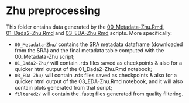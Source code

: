 # Zhu preprocessing

This folder ontains data generated by the [00_Metadata-Zhu.Rmd](../../../scripts/analysis-individual/Zhu-2019/00_Metadata-Zhu.Rmd), [01_Dada2-Zhu.Rmd](../../../scripts/analysis-individual/Zhu-2019/01_Dada2-Zhu.Rmd) and [03_EDA-Zhu.Rmd](../../../scripts/analysis-individual/Zhu-2019/03_EDA-Zhu.Rmd) scripts.  More specifically:
- `00_Metadata-Zhu/` contains the SRA metadata dataframe (downloaded from the SRA) and the final metadata table computed with the 00_Metadata-Zhu script;
- `01_Dada2-Zhu/` will contain .rds files saved as checkpoints & also for a quicker html output of the 01_Dada2-Zhu.Rmd notebook;
- `03_EDA-Zhu/` will contain .rds files saved as checkpoints & also for a quicker html output of the 03_EDA-Zhu.Rmd notebook, and it will also contain plots generated from that script;
- `filtered2/` will contain the .fastq files generated from quality filtering.